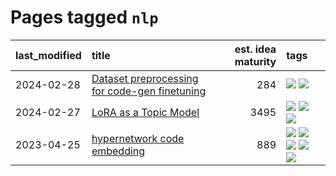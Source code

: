 # Pages tagged `nlp`

|last_modified|title|est. idea maturity|tags
|:---|:---|---:|:---|
|2024-02-28|[Dataset preprocessing for code-gen finetuning](../codegen_preprocessing.md)|284|[![](https://img.shields.io/badge/tag-experimental-35b163)](../tags/experimental.md) [![](https://img.shields.io/badge/tag-nlp-b7fb0)](../tags/nlp.md)|
|2024-02-27|[LoRA as a Topic Model](../lora_lda.md)|3495|[![](https://img.shields.io/badge/tag-experimental-35b163)](../tags/experimental.md) [![](https://img.shields.io/badge/tag-finetuning-b4243e)](../tags/finetuning.md) [![](https://img.shields.io/badge/tag-nlp-b7fb0)](../tags/nlp.md)|
|2023-04-25|[hypernetwork code embedding](../hypernetwork_embedding_for_code.md)|889|[![](https://img.shields.io/badge/tag-embeddings-2229ca)](../tags/embeddings.md) [![](https://img.shields.io/badge/tag-llm-3b815)](../tags/llm.md) [![](https://img.shields.io/badge/tag-machinelearning-3b18a)](../tags/machinelearning.md) [![](https://img.shields.io/badge/tag-models-957448)](../tags/models.md) [![](https://img.shields.io/badge/tag-nlp-b7fb0)](../tags/nlp.md)|